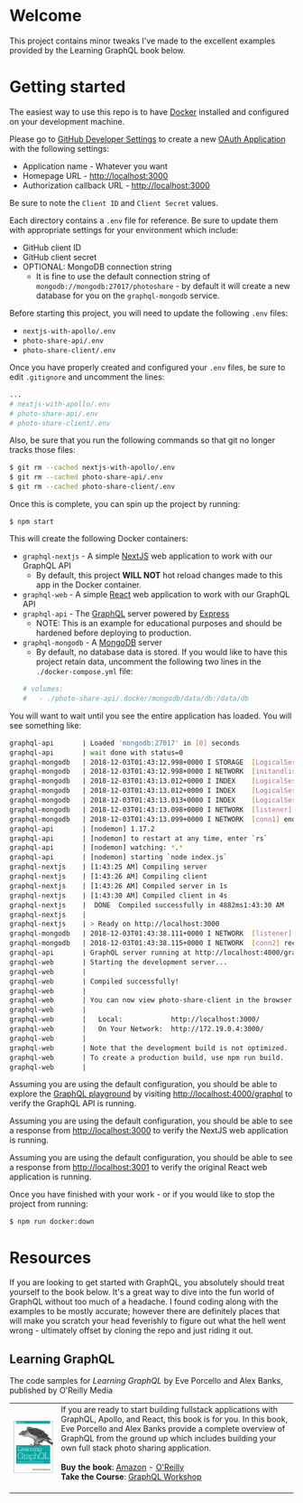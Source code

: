 # Welcome
This project contains minor tweaks I've made to the excellent examples provided by the Learning GraphQL book below.

# Getting started
The easiest way to use this repo is to have [Docker](https://www.docker.com) installed and configured on your development machine. 

Please go to [GitHub Developer Settings](https://github.com/settings/developers) to create a new [OAuth Application](https://github.com/settings/applications/new) with the following settings:
+ Application name - Whatever you want
+ Homepage URL - [http://localhost:3000](http://localhost:3000)
+ Authorization callback URL - [http://localhost:3000](http://localhost:3000)

Be sure to note the `Client ID` and `Client Secret` values.

Each directory contains a `.env` file for reference. Be sure to update them with appropriate settings for your environment which include:
+ GitHub client ID
+ GitHub client secret
+ OPTIONAL: MongoDB connection string
    - It is fine to use the default connection string of `mongodb://mongodb:27017/photoshare` - by default it will create a new database for you on the `graphql-mongodb` service.

Before starting this project, you will need to update the following `.env` files:
+ `nextjs-with-apollo/.env`
+ `photo-share-api/.env`
+ `photo-share-client/.env`

Once you have properly created and configured your `.env` files, be sure to edit `.gitignore` and uncomment the lines:
```sh
...
# nextjs-with-apollo/.env
# photo-share-api/.env
# photo-share-client/.env
```

Also, be sure that you run the following commands so that git no longer tracks those files:
```sh
$ git rm --cached nextjs-with-apollo/.env
$ git rm --cached photo-share-api/.env
$ git rm --cached photo-share-client/.env
```

Once this is complete, you can spin up the project by running:

    $ npm start

This will create the following Docker containers:
+ `graphql-nextjs` - A simple [NextJS](https://nextjs.org) web application to work with our GraphQL API
    - By default, this project **WILL NOT** hot reload changes made to this app in the Docker container. 
+ `graphql-web` - A simple [React](https://reactjs.org) web application to work with our GraphQL API
+ `graphql-api` - The [GraphQL](https://graphql.org) server powered by [Express](https://expressjs.com)
    - NOTE: This is an example for educational purposes and should be hardened before deploying to production.
+ `graphql-mongodb` - A [MongoDB](https://www.mongodb.com) server
    - By default, no database data is stored. If you would like to have this project retain data, uncomment the following two lines in the `./docker-compose.yml` file:
    ```sh
    # volumes:
    #   - ./photo-share-api/.docker/mongodb/data/db:/data/db
    ```

You will want to wait until you see the entire application has loaded. You will see something like:
```sh
graphql-api       | Loaded 'mongodb:27017' in [0] seconds
graphql-api       | wait done with status=0
graphql-mongodb   | 2018-12-03T01:43:12.998+0000 I STORAGE  [LogicalSessionCacheRefresh] createCollection: config.system.sessions with generated UUID: 043a13f0-67d4-48d4-a4f1-a594c00cd6fa
graphql-mongodb   | 2018-12-03T01:43:12.998+0000 I NETWORK  [initandlisten] waiting for connections on port 27017
graphql-mongodb   | 2018-12-03T01:43:13.012+0000 I INDEX    [LogicalSessionCacheRefresh] build index on: config.system.sessions properties: { v: 2, key: { lastUse: 1 }, name: "lsidTTLIndex", ns: "config.system.sessions", expireAfterSeconds: 1800 }
graphql-mongodb   | 2018-12-03T01:43:13.012+0000 I INDEX    [LogicalSessionCacheRefresh] 	 building index using bulk method; build may temporarily use up to 500 megabytes of RAM
graphql-mongodb   | 2018-12-03T01:43:13.013+0000 I INDEX    [LogicalSessionCacheRefresh] build index done.  scanned 0 total records. 0 secs
graphql-mongodb   | 2018-12-03T01:43:13.098+0000 I NETWORK  [listener] connection accepted from 172.19.0.3:44361 #1 (1 connection now open)
graphql-mongodb   | 2018-12-03T01:43:13.099+0000 I NETWORK  [conn1] end connection 172.19.0.3:44361 (0 connections now open)
graphql-api       | [nodemon] 1.17.2
graphql-api       | [nodemon] to restart at any time, enter `rs`
graphql-api       | [nodemon] watching: *.*
graphql-api       | [nodemon] starting `node index.js`
graphql-nextjs    | [1:43:25 AM] Compiling server
graphql-nextjs    | [1:43:26 AM] Compiling client
graphql-nextjs    | [1:43:26 AM] Compiled server in 1s
graphql-nextjs    | [1:43:30 AM] Compiled client in 4s
graphql-nextjs    |  DONE  Compiled successfully in 4882ms1:43:30 AM
graphql-nextjs    | 
graphql-nextjs    | > Ready on http://localhost:3000
graphql-mongodb   | 2018-12-03T01:43:38.111+0000 I NETWORK  [listener] connection accepted from 172.19.0.3:49348 #2 (1 connection now open)
graphql-mongodb   | 2018-12-03T01:43:38.115+0000 I NETWORK  [conn2] received client metadata from 172.19.0.3:49348 conn2: { driver: { name: "nodejs", version: "3.1.0" }, os: { type: "Linux", name: "linux", architecture: "x64", version: "4.9.125-linuxkit" }, platform: "Node.js v10.13.0, LE, mongodb-core: 3.1.0" }
graphql-api       | GraphQL server running at http://localhost:4000/graphql
graphql-web       | Starting the development server...
graphql-web       | 
graphql-web       | Compiled successfully!
graphql-web       | 
graphql-web       | You can now view photo-share-client in the browser.
graphql-web       | 
graphql-web       |   Local:            http://localhost:3000/
graphql-web       |   On Your Network:  http://172.19.0.4:3000/
graphql-web       | 
graphql-web       | Note that the development build is not optimized.
graphql-web       | To create a production build, use npm run build.
graphql-web       | 
```

Assuming you are using the default configuration, you should be able to explore the [GraphQL playground](http://localhost:4000/graphql) by visiting [http://localhost:4000/graphql](http://localhost:4000/graphql) to verify the GraphQL API is running.

Assuming you are using the default configuration, you should be able to see a response from [http://localhost:3000](http://localhost:3000) to verify the NextJS web application is running.

Assuming you are using the default configuration, you should be able to see a response from [http://localhost:3001](http://localhost:3001) to verify the original React web application is running.

Once you have finished with your work - or if you would like to stop the project from running:

    $ npm run docker:down

# Resources
If you are looking to get started with GraphQL, you absolutely should treat yourself to the book below. It's a great way to dive into the fun world of GraphQL without too much of a headache. I found coding along with the examples to be mostly accurate; however there are definitely places that will make you scratch your head feverishly to figure out what the hell went wrong - ultimately offset by cloning the repo and just riding it out.

## Learning GraphQL
The code samples for *Learning GraphQL* by Eve Porcello and Alex Banks, published by O'Reilly Media

|          |          |
|----------|----------|
| ![Learning GraphQL Book Cover](__presentations/20181205-seattle-graphql/images/learning-graphql.jpg) | If you are ready to start building fullstack applications with GraphQL, Apollo, and React, this book is for you. In this book, Eve Porcello and Alex Banks provide a complete overview of GraphQL from the ground up which includes building your own full stack photo sharing application.<br><br> __Buy the book__: [Amazon](https://www.amazon.com/Learning-GraphQL-Declarative-Fetching-Modern/dp/1492030716) - [O'Reilly](http://shop.oreilly.com/product/0636920137269.do) <br>__Take the Course__: [GraphQL Workshop](https://www.graphqlworkshop.com)<br><br>  |
